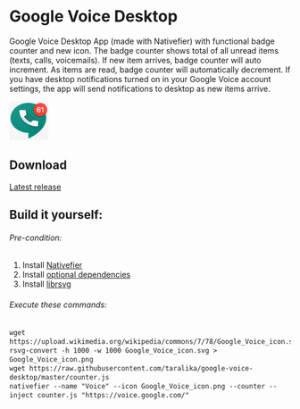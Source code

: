 # Google Voice Desktop
Google Voice Desktop App (made with Nativefier) with functional badge counter and new icon. The badge counter shows total of all unread items (texts, calls, voicemails). If new item arrives, badge counter will auto increment. As items are read, badge counter will automatically decrement. If you have desktop notifications turned on in your Google Voice account settings, the app will send notifications to desktop as new items arrive.

![icon-counter](/resources/google-voice-icon-readme.png)

## Download
[Latest release](https://github.com/taralika/google-voice-desktop/releases/latest)

## Build it yourself:
###### Pre-condition:
1. Install [Nativefier](https://github.com/jiahaog/nativefier/#installation)
2. Install [optional dependencies](https://github.com/jiahaog/nativefier/#optional-dependencies)
3. Install [librsvg](https://www.npmjs.com/package/librsvg)
###### Execute these commands:
```
wget https://upload.wikimedia.org/wikipedia/commons/7/78/Google_Voice_icon.svg
rsvg-convert -h 1000 -w 1000 Google_Voice_icon.svg > Google_Voice_icon.png
wget https://raw.githubusercontent.com/taralika/google-voice-desktop/master/counter.js
nativefier --name "Voice" --icon Google_Voice_icon.png --counter --inject counter.js "https://voice.google.com/"
```
